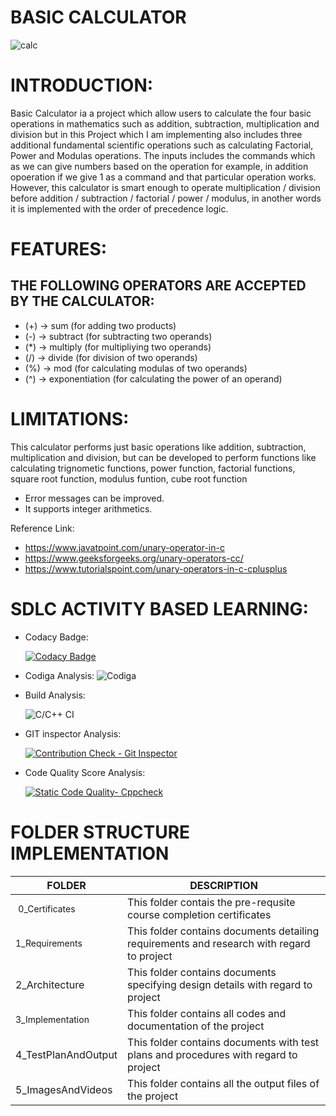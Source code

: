 # BASIC CALCULATOR 
![calc](https://user-images.githubusercontent.com/101571637/161236457-81efbe21-2255-48a4-9395-710d4eaaa544.png)



<h1>INTRODUCTION:</h1>

Basic Calculator ia a project which allow users to calculate the four basic operations in mathematics such as addition, subtraction, multiplication and division but in this Project which I am implementing also includes three additional fundamental scientific operations such as calculating Factorial, Power and Modulas operations.
The inputs includes the commands which as we can give numbers based on the operation for example, in  addition opoeration if we give 1 as a command and that particular operation works. However, this calculator is smart enough to operate multiplication / division before addition / subtraction / factorial / power / modulus, in another words it is implemented with the order of precedence logic.



<h1>FEATURES:</h1>

<h2>THE FOLLOWING OPERATORS ARE ACCEPTED BY THE CALCULATOR:</h2>

* (+) -> sum (for adding two products)
* (-) -> subtract (for subtracting two operands)
* (*) -> multiply (for multipliying two operands)
* (/) -> divide (for division of two operands)
* (%) -> mod (for calculating modulas of two operands)
* (^) -> exponentiation (for calculating the power of an operand)


<h1>LIMITATIONS:</h1>

This calculator performs just basic operations like addition, subtraction, multiplication and division, but can be developed to perform functions like calculating trignometic functions, power function, factorial functions, square root function, modulus funtion, cube root function

* Error messages can be improved.
* It supports integer arithmetics.

Reference Link: 
* https://www.javatpoint.com/unary-operator-in-c
* https://www.geeksforgeeks.org/unary-operators-cc/
* https://www.tutorialspoint.com/unary-operators-in-c-cplusplus


<h1>SDLC ACTIVITY BASED LEARNING:</h1>

* Codacy Badge: 

     [![Codacy Badge](https://app.codacy.com/project/badge/Grade/b1d5d9460312499ab6ae9e2daa4a00ab)](https://www.codacy.com/gh/Balajiramesh09/M1_March_2022/dashboard?utm_source=github.com&amp;utm_medium=referral&amp;utm_content=Balajiramesh09/M1_March_2022&amp;utm_campaign=Badge_Grade)

* Codiga Analysis: 
          ![Codiga](https://user-images.githubusercontent.com/101571637/161102877-9ff9c3a7-d7d4-4eb3-9f8a-5ad241495306.png)
          
         
* Build Analysis: 

    ![C/C++ CI](https://github.com/Balajiramesh09/M1_March_2022/actions/workflows/c-cpp.yml/badge.svg) 
    
    
* GIT inspector Analysis:

  [![Contribution Check - Git Inspector](https://github.com/Balajiramesh09/M1_March_2022/actions/workflows/codeinspector.yml/badge.svg)](https://github.com/Balajiramesh09/M1_March_2022/actions/workflows/codeinspector.yml)    



* Code Quality Score Analysis:

     [![Static Code Quality- Cppcheck](https://github.com/Balajiramesh09/M1_March_2022/actions/workflows/cpp.yml/badge.svg)](https://github.com/Balajiramesh09/M1_March_2022/actions/workflows/cpp.yml)



<h1> FOLDER STRUCTURE IMPLEMENTATION</h1>


<!DOCTYPE html>
<html>
<head>

</head>
<body>
	<table>
		<thead>
			<tr>
				<th>FOLDER</th>
				<th>DESCRIPTION</th>
			</tr>
		</thead>
		<tbody>
			<tr>
				<td>&nbsp;<span style="font-size: 14px;">0_Certificates</span></td>
				<td>This folder contais the pre-requsite course completion certificates&nbsp;</td>
			</tr>
			<tr>
				<td><span style="font-size: 14px;">1_Requirements</span></td>
				<td>This folder contains documents detailing requirements and research with regard to project&nbsp;<br></td>
			</tr>
			<tr>
				<td>2_Architecture</td>
				<td>This folder contains documents specifying design details with regard to project&nbsp;<br></td>
			</tr>
			<tr>
				<td><span style="font-size: 14px;">3_Implementation</span></td>
				<td>This folder contains all codes and documentation of the project&nbsp;<br></td>
			</tr>
			<tr>
				<td>4_TestPlanAndOutput</td>
				<td>This folder contains documents with test plans and procedures with regard to project<br></td>
			</tr>
			<tr>
				<td>5_ImagesAndVideos</td>
				<td>This folder contains all the output files of the project&nbsp;</td>
			</tr>
		</tbody>
	</table>
</body>
</html>







